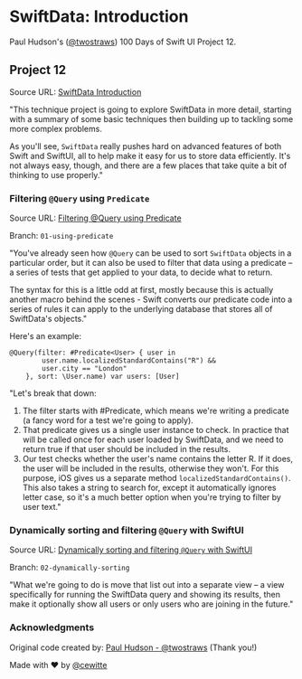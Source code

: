 # SwiftData: Introduction

Paul Hudson's ([@twostraws](https://x.com/twostraws)) 100 Days of Swift UI Project 12.

## Project 12

Source URL: [SwiftData Introduction](https://www.hackingwithswift.com/books/ios-swiftui/swiftdata-introduction)

"This technique project is going to explore SwiftData in more detail, starting with a summary of some basic techniques then building up to tackling some more complex problems.

As you'll see, `SwiftData` really pushes hard on advanced features of both Swift and SwiftUI, all to help make it easy for us to store data efficiently. It's not always easy, though, and there are a few places that take quite a bit of thinking to use properly."

### Filtering `@Query` using `Predicate`

Source URL: [Filtering @Query using Predicate](https://www.hackingwithswift.com/books/ios-swiftui/filtering-query-using-predicate)

Branch: `01-using-predicate`

"You've already seen how `@Query` can be used to sort `SwiftData` objects in a particular order, but it can also be used to filter that data using a predicate – a series of tests that get applied to your data, to decide what to return.

The syntax for this is a little odd at first, mostly because this is actually another macro behind the scenes - Swift converts our predicate code into a series of rules it can apply to the underlying database that stores all of SwiftData's objects."

Here's an example:

```
@Query(filter: #Predicate<User> { user in
        user.name.localizedStandardContains("R") &&
        user.city == "London"
    }, sort: \User.name) var users: [User]
```

"Let's break that down:

1. The filter starts with #Predicate<User>, which means we're writing a predicate (a fancy word for a test we're going to apply).
2. That predicate gives us a single user instance to check. In practice that will be called once for each user loaded by SwiftData, and we need to return true if that user should be included in the results.
3. Our test checks whether the user's name contains the letter R. If it does, the user will be included in the results, otherwise they won't. For this purpose, iOS gives us a separate method `localizedStandardContains()`. This also takes a string to search for, except it automatically ignores letter case, so it's a much better option when you're trying to filter by user text."

### Dynamically sorting and filtering `@Query` with SwiftUI

Source URL: [Dynamically sorting and filtering `@Query` with SwiftUI](https://www.hackingwithswift.com/books/ios-swiftui/dynamically-sorting-and-filtering-query-with-swiftui)

Branch: `02-dynamically-sorting`

"What we're going to do is move that list out into a separate view – a view specifically for running the SwiftData query and showing its results, then make it optionally show all users or only users who are joining in the future."

### Acknowledgments

Original code created by: [Paul Hudson - @twostraws](https://x.com/twostraws) (Thank you!)

Made with :heart: by [@cewitte](https://x.com/cewitte)
